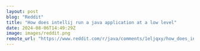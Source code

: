 ```yaml
---
layout: post
blog: "Reddit"
title: "How does intellij run a java application at a low level"
date: 2024-08-06T14:49:29Z
image: images/reddit.png
remote_url: "https://www.reddit.com/r/java/comments/1eljqxy/how_does_intellij_run_a_java_application_at_a_low/"
---
```

